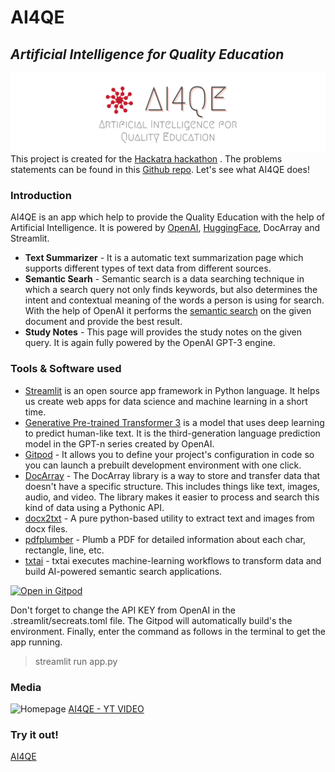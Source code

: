# AI4QE
## *Artificial Intelligence for Quality Education*
![enter image description here](https://github.com/dotaadarsh/AI4QE/blob/main/asserts/ai4qe.png)
This project is created for the [Hackatra hackathon](https://hackatra.devpost.com/) .  The problems statements can be found in this [Github repo](https://github.com/vruksheco/Hackatra).
Let's see what AI4QE does!

### Introduction
AI4QE is an app which help to provide the Quality Education with the help of Artificial Intelligence.  It is powered by [OpenAI](https://openai.com/), [HuggingFace](https://huggingface.co/), DocArray and Streamlit. 

 - **Text Summarizer** - It is a automatic text summarization page which supports different types of text data from different sources.
 - **Semantic Searh** - Semantic search is a data searching technique in which a search query not only finds keywords, but also determines the intent and contextual meaning of the words a person is using for search. With the help of OpenAI it performs the [semantic search](https://beta.openai.com/docs/guides/search) on the given document and provide the best result.
 - **Study Notes** - This page will provides the study notes on the given query.  It is again fully powered by the OpenAI GPT-3 engine. 

### Tools & Software used

 - [Streamlit](https://streamlit.io/) is an open source app framework in Python language. It helps us create web apps for data science and machine learning in a short time.
 - [Generative Pre-trained Transformer 3](https://beta.openai.com/docs/engines/gpt-3) is a model that uses deep learning to predict human-like text. It is the third-generation language prediction model in the GPT-n series created by OpenAI.
 - [Gitpod](https://www.gitpod.io/) - It allows you to define your project's configuration in code so you can launch a prebuilt development environment with one click.
 - [DocArray](https://docarray.jina.ai/) - The DocArray library is a way to store and transfer data that doesn't have a specific structure. This includes things like text, images, audio, and video. The library makes it easier to process and search this kind of data using a Pythonic API.
 - [docx2txt](https://pypi.org/project/docx2txt/) - A pure python-based utility to extract text and images from docx files.
 - [pdfplumber](https://pypi.org/project/pdfplumber/0.1.2/) - Plumb a PDF for detailed information about each char, rectangle, line, etc.
 - [txtai](https://github.com/neuml/txtai) - txtai executes machine-learning workflows to transform data and build AI-powered semantic search applications.

[![Open in Gitpod](https://gitpod.io/button/open-in-gitpod.svg)](https://gitpod.io/#https://github.com/dotaadarsh/AI4QE)

Don't forget to change the API KEY from OpenAI in the .streamlit/secreats.toml file. The Gitpod will automatically build's the environment. Finally, enter the command as follows in the terminal to get the app running.
>    streamlit run app.py
### Media
![Homepage](https://github.com/dotaadarsh/AI4QE/blob/main/asserts/trail_gif.gif) 
[AI4QE - YT VIDEO](https://youtu.be/J1n9FTCwLu0)

### Try it out!
[AI4QE](https://share.streamlit.io/dotaadarsh/ai4qe/main/app.py)
